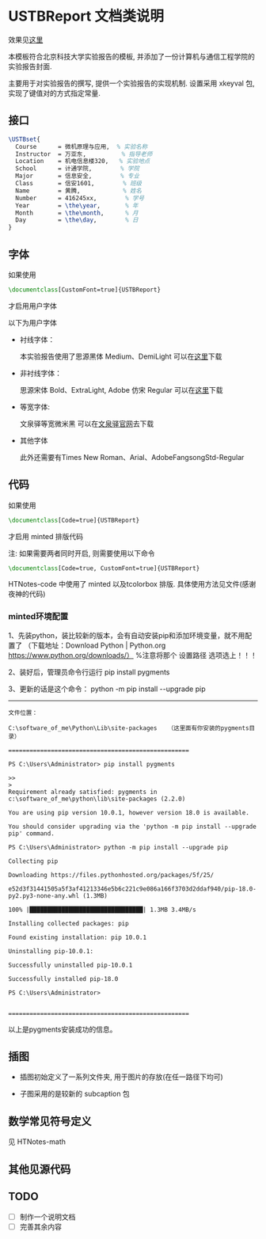 ﻿# USTBReport 文档类说明

效果见[这里](https://github.com/htharoldht/USTBReport/blob/master/USTBReport-demo.pdf)

本模板符合北京科技大学实验报告的模板, 并添加了一份计算机与通信工程学院的实验报告封面.

主要用于对实验报告的撰写, 提供一个实验报告的实现机制.
设置采用 xkeyval 包, 实现了键值对的方式指定常量.

## 接口

``` tex
\USTBset{
  Course      = 微机原理与应用,  % 实验名称
  Instructor  = 万亚东,          % 指导老师
  Location    = 机电信息楼320,   % 实验地点
  School      = 计通学院,        % 学院
  Major       = 信息安全,        % 专业
  Class       = 信安1601,        % 班级
  Name        = 黄腾,            % 姓名
  Number      = 416245xx,        % 学号
  Year        = \the\year,       % 年
  Month       = \the\month,      % 月
  Day         = \the\day,        % 日
}
```

## 字体
如果使用

``` tex
\documentclass[CustomFont=true]{USTBReport}
```

才启用用户字体

以下为用户字体
- 衬线字体：

  本实验报告使用了思源黑体 Medium、DemiLight
  可以在[这里](https://mirrors.tuna.tsinghua.edu.cn/adobe-fonts/source-han-serif/OTF/SimplifiedChinese/)下载

- 非衬线字体：

  思源宋体 Bold、ExtraLight, Adobe 仿宋 Regular
  可以在[这里](https://mirrors.tuna.tsinghua.edu.cn/adobe-fonts/source-han-sans/OTF/SimplifiedChinese/)下载

- 等宽字体:

  文泉驿等宽微米黑
  可以在[文泉驿官网](http://wenq.org/wqy2/index.cgi)去下载

- 其他字体

  此外还需要有Times New Roman、Arial、AdobeFangsongStd-Regular

## 代码

如果使用

``` tex
\documentclass[Code=true]{USTBReport}
```

才启用 minted 排版代码

注: 如果需要两者同时开启, 则需要使用以下命令

``` tex
\documentclass[Code=true, CustomFont=true]{USTBReport}
```

HTNotes-code 中使用了 minted 以及tcolorbox 排版. 具体使用方法见文件(感谢夜神的代码)

### minted环境配置

1、先装python，装比较新的版本，会有自动安装pip和添加环境变量，就不用配置了
     （下载地址：Download Python | Python.org
                        https://www.python.org/downloads/）
     %注意将那个  设置路径  选项选上！！！

2、装好后，管理员命令行运行 pip install pygments

3、更新的话是这个命令： python -m pip install --upgrade pip

---------------------------------------------------------------------------------------

    文件位置：

    C:\software_of_me\Python\Lib\site-packages   （这里面有你安装的pygments目录）

    ===================================================

    PS C:\Users\Administrator> pip install pygments

    >>
    >
    Requirement already satisfied: pygments in c:\software_of_me\python\lib\site-packages (2.2.0)

    You are using pip version 10.0.1, however version 18.0 is available.

    You should consider upgrading via the 'python -m pip install --upgrade pip' command.

    PS C:\Users\Administrator> python -m pip install --upgrade pip

    Collecting pip

    Downloading https://files.pythonhosted.org/packages/5f/25/

    e52d3f31441505a5f3af41213346e5b6c221c9e086a166f3703d2ddaf940/pip-18.0-py2.py3-none-any.whl (1.3MB)

    100% |████████████████████████████████| 1.3MB 3.4MB/s

    Installing collected packages: pip

    Found existing installation: pip 10.0.1

    Uninstalling pip-10.0.1:

    Successfully uninstalled pip-10.0.1

    Successfully installed pip-18.0

    PS C:\Users\Administrator>


    ===================================================

以上是pygments安装成功的信息。

## 插图

- 插图初始定义了一系列文件夹, 用于图片的存放(在任一路径下均可)

- 子图采用的是较新的 subcaption 包

## 数学常见符号定义

见 HTNotes-math

## 其他见源代码

## TODO

- [ ] 制作一个说明文档
- [ ] 完善其余内容
